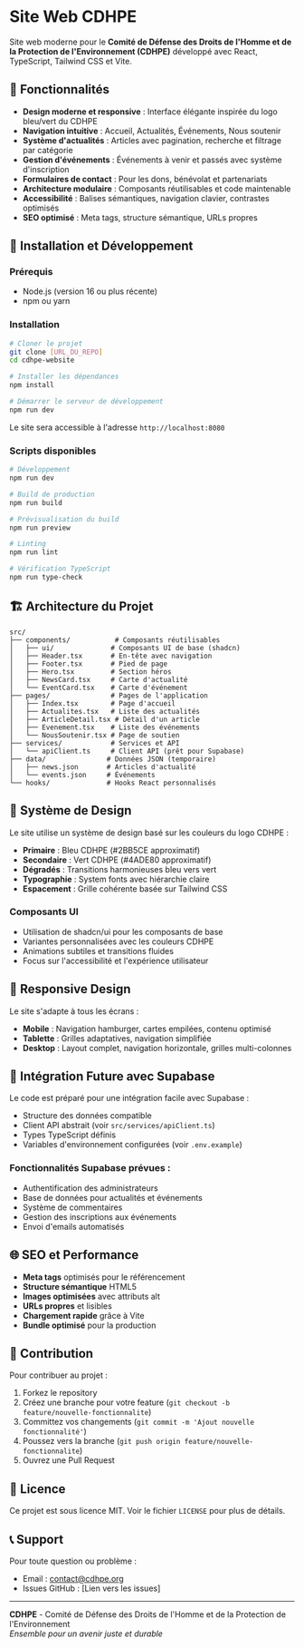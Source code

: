 # Site Web CDHPE

Site web moderne pour le **Comité de Défense des Droits de l'Homme et de la Protection de l'Environnement (CDHPE)** développé avec React, TypeScript, Tailwind CSS et Vite.

## 🌟 Fonctionnalités

- **Design moderne et responsive** : Interface élégante inspirée du logo bleu/vert du CDHPE
- **Navigation intuitive** : Accueil, Actualités, Événements, Nous soutenir
- **Système d'actualités** : Articles avec pagination, recherche et filtrage par catégorie
- **Gestion d'événements** : Événements à venir et passés avec système d'inscription
- **Formulaires de contact** : Pour les dons, bénévolat et partenariats
- **Architecture modulaire** : Composants réutilisables et code maintenable
- **Accessibilité** : Balises sémantiques, navigation clavier, contrastes optimisés
- **SEO optimisé** : Meta tags, structure sémantique, URLs propres

## 🚀 Installation et Développement

### Prérequis
- Node.js (version 16 ou plus récente)
- npm ou yarn

### Installation
```bash
# Cloner le projet
git clone [URL_DU_REPO]
cd cdhpe-website

# Installer les dépendances
npm install

# Démarrer le serveur de développement
npm run dev
```

Le site sera accessible à l'adresse `http://localhost:8080`

### Scripts disponibles
```bash
# Développement
npm run dev

# Build de production
npm run build

# Prévisualisation du build
npm run preview

# Linting
npm run lint

# Vérification TypeScript
npm run type-check
```

## 🏗️ Architecture du Projet

```
src/
├── components/           # Composants réutilisables
│   ├── ui/              # Composants UI de base (shadcn)
│   ├── Header.tsx       # En-tête avec navigation
│   ├── Footer.tsx       # Pied de page
│   ├── Hero.tsx         # Section héros
│   ├── NewsCard.tsx     # Carte d'actualité
│   └── EventCard.tsx    # Carte d'événement
├── pages/               # Pages de l'application
│   ├── Index.tsx        # Page d'accueil
│   ├── Actualites.tsx   # Liste des actualités
│   ├── ArticleDetail.tsx # Détail d'un article
│   ├── Evenement.tsx    # Liste des événements
│   └── NousSoutenir.tsx # Page de soutien
├── services/            # Services et API
│   └── apiClient.ts     # Client API (prêt pour Supabase)
├── data/               # Données JSON (temporaire)
│   ├── news.json       # Articles d'actualité
│   └── events.json     # Événements
└── hooks/              # Hooks React personnalisés
```

## 🎨 Système de Design

Le site utilise un système de design basé sur les couleurs du logo CDHPE :
- **Primaire** : Bleu CDHPE (#2BB5CE approximatif)
- **Secondaire** : Vert CDHPE (#4ADE80 approximatif)
- **Dégradés** : Transitions harmonieuses bleu vers vert
- **Typographie** : System fonts avec hiérarchie claire
- **Espacement** : Grille cohérente basée sur Tailwind CSS

### Composants UI
- Utilisation de shadcn/ui pour les composants de base
- Variantes personnalisées avec les couleurs CDHPE
- Animations subtiles et transitions fluides
- Focus sur l'accessibilité et l'expérience utilisateur

## 📱 Responsive Design

Le site s'adapte à tous les écrans :
- **Mobile** : Navigation hamburger, cartes empilées, contenu optimisé
- **Tablette** : Grilles adaptatives, navigation simplifiée
- **Desktop** : Layout complet, navigation horizontale, grilles multi-colonnes

## 🔗 Intégration Future avec Supabase

Le code est préparé pour une intégration facile avec Supabase :
- Structure des données compatible
- Client API abstrait (voir `src/services/apiClient.ts`)
- Types TypeScript définis
- Variables d'environnement configurées (voir `.env.example`)

### Fonctionnalités Supabase prévues :
- Authentification des administrateurs
- Base de données pour actualités et événements
- Système de commentaires
- Gestion des inscriptions aux événements
- Envoi d'emails automatisés

## 🌐 SEO et Performance

- **Meta tags** optimisés pour le référencement
- **Structure sémantique** HTML5
- **Images optimisées** avec attributs alt
- **URLs propres** et lisibles
- **Chargement rapide** grâce à Vite
- **Bundle optimisé** pour la production

## 🤝 Contribution

Pour contribuer au projet :
1. Forkez le repository
2. Créez une branche pour votre feature (`git checkout -b feature/nouvelle-fonctionnalite`)
3. Committez vos changements (`git commit -m 'Ajout nouvelle fonctionnalité'`)
4. Poussez vers la branche (`git push origin feature/nouvelle-fonctionnalite`)
5. Ouvrez une Pull Request

## 📄 Licence

Ce projet est sous licence MIT. Voir le fichier `LICENSE` pour plus de détails.

## 📞 Support

Pour toute question ou problème :
- Email : contact@cdhpe.org
- Issues GitHub : [Lien vers les issues]

---

**CDHPE** - Comité de Défense des Droits de l'Homme et de la Protection de l'Environnement  
*Ensemble pour un avenir juste et durable*
